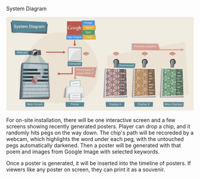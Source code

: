System Diagram

![Plinko_Sys_Diagram](../project_images/Plinko_Sys_Diagram.jpg?raw=true "Plinko_Sys_Diagram")

For on-site installation, there will be one interactive screen and a few screens showing recently generated posters. Player can drop a chip, and it randomly hits pegs on the way down. The chip's path will be recoreded by a webcam, which highlights the word under each peg, with the untouched pegs automatically darkened. Then a poster will be generated with that poem and images from Google Image with selected keywords. 

Once a poster is generated, it will be inserted into the timeline of posters. If viewers like any poster on screen, they can print it as a souvenir. 
